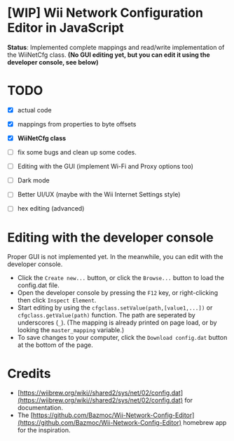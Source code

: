 # [WIP] Wii Network Configuration Editor in JavaScript

**Status**: Implemented complete mappings and read/write implementation of the WiiNetCfg class. **(No GUI editing yet, but you can edit it using the developer console, see below)**


# TODO
- [X] actual code
- [X] mappings from properties to byte offsets
- [X] **WiiNetCfg class**
- [ ] fix some bugs and clean up some codes.
- [ ] Editing with the GUI (implement Wi-Fi and Proxy options too)
- [ ] Dark mode
- [ ] Better UI/UX (maybe with the Wii Internet Settings style)
- [ ] hex editing (advanced)


# Editing with the developer console
Proper GUI is not implemented yet. In the meanwhile, you can edit with the developer console.
- Click the `Create new...` button, or click the `Browse...` button to load the config.dat file.
- Open the developer console by pressing the `F12` key, or right-clicking then click `Inspect Element`.
- Start editing by using the `cfgclass.setValue(path,[value1,...])` or `cfgclass.getValue(path)` function. The path are seperated by underscores (`_`). (The mapping is already printed on page load, or by looking the `master_mapping` variable.)
- To save changes to your computer, click the `Download config.dat` button at the bottom of the page.


# Credits

- [https://wiibrew.org/wiki//shared2/sys/net/02/config.dat](https://wiibrew.org/wiki//shared2/sys/net/02/config.dat) for documentation.
- The [https://github.com/Bazmoc/Wii-Network-Config-Editor](https://github.com/Bazmoc/Wii-Network-Config-Editor) homebrew app for the inspiration.
